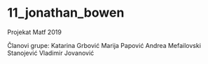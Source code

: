 # 11_jonathan_bowen
Projekat Matf 2019

Članovi grupe:
Katarina Grbović
Marija Papović
Andrea Mefailovski Stanojević
Vladimir Jovanović
